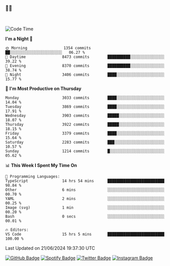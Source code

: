 ### 🤙🍺

<!-- <a href="https://github-readme-stats.vercel.app/api?username=hzak2xx&count_private=true&show_icons=true&theme=dracula">
  <img align="center" src="https://github-readme-stats.vercel.app/api?username=hzak2xx&count_private=true&show_icons=true&theme=dracula" />
</a>
</br> -->
</br>

<!--START_SECTION:waka-->
![Code Time](http://img.shields.io/badge/Code%20Time-3%2C428%20hrs%2036%20mins-blue)

**I'm a Night 🦉** 

```text
🌞 Morning                1354 commits        ██░░░░░░░░░░░░░░░░░░░░░░░   06.27 % 
🌆 Daytime                8473 commits        ██████████░░░░░░░░░░░░░░░   39.22 % 
🌃 Evening                8370 commits        ██████████░░░░░░░░░░░░░░░   38.74 % 
🌙 Night                  3406 commits        ████░░░░░░░░░░░░░░░░░░░░░   15.77 % 
```
📅 **I'm Most Productive on Thursday** 

```text
Monday                   3033 commits        ████░░░░░░░░░░░░░░░░░░░░░   14.04 % 
Tuesday                  3869 commits        ████░░░░░░░░░░░░░░░░░░░░░   17.91 % 
Wednesday                3903 commits        █████░░░░░░░░░░░░░░░░░░░░   18.07 % 
Thursday                 3922 commits        █████░░░░░░░░░░░░░░░░░░░░   18.15 % 
Friday                   3379 commits        ████░░░░░░░░░░░░░░░░░░░░░   15.64 % 
Saturday                 2283 commits        ███░░░░░░░░░░░░░░░░░░░░░░   10.57 % 
Sunday                   1214 commits        █░░░░░░░░░░░░░░░░░░░░░░░░   05.62 % 
```


📊 **This Week I Spent My Time On** 

```text
💬 Programming Languages: 
TypeScript               14 hrs 54 mins      █████████████████████████   98.84 % 
Other                    6 mins              ░░░░░░░░░░░░░░░░░░░░░░░░░   00.70 % 
YAML                     2 mins              ░░░░░░░░░░░░░░░░░░░░░░░░░   00.25 % 
Image (svg)              1 min               ░░░░░░░░░░░░░░░░░░░░░░░░░   00.20 % 
Bash                     0 secs              ░░░░░░░░░░░░░░░░░░░░░░░░░   00.01 % 

🔥 Editors: 
VS Code                  15 hrs 5 mins       █████████████████████████   100.00 % 
```


 Last Updated on 21/06/2024 19:37:30 UTC
<!--END_SECTION:waka-->

[![GitHub Badge](https://img.shields.io/badge/GitHub-100000?style=for-the-badge&logo=github&logoColor=white)](https://github.com/hzak2xx)
[![Spotify Badge](https://img.shields.io/badge/Spotify-1ED760?&style=for-the-badge&logo=spotify&logoColor=white)](https://open.spotify.com/user/uf90s6sbbh75a1mt44clkhkvf)
[![Twitter Badge](https://img.shields.io/badge/Twitter-1DA1F2?style=for-the-badge&logo=twitter&logoColor=white)](https://twitter.com/hzak2xx)
[![Instagram Badge](https://img.shields.io/badge/Instagram-E4405F?style=for-the-badge&logo=instagram&logoColor=white)](https://www.instagram.com/hzak2xx/)
